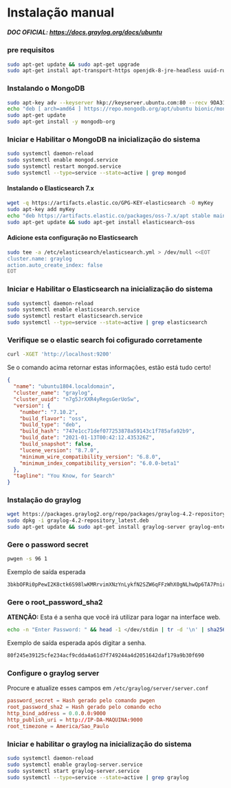 # Instalação manual

##### DOC OFICIAL: https://docs.graylog.org/docs/ubuntu

### pre requisitos

```bash
sudo apt-get update && sudo apt-get upgrade
sudo apt-get install apt-transport-https openjdk-8-jre-headless uuid-runtime pwgen
```

### Instalando o MongoDB

```bash
sudo apt-key adv --keyserver hkp://keyserver.ubuntu.com:80 --recv 9DA31620334BD75D9DCB49F368818C72E52529D4
echo "deb [ arch=amd64 ] https://repo.mongodb.org/apt/ubuntu bionic/mongodb-org/4.0 multiverse" | sudo tee /etc/apt/sources.list.d/mongodb-org-4.0.list
sudo apt-get update
sudo apt-get install -y mongodb-org
```

### Iniciar e Habilitar o MongoDB na inicialização do sistema

```bash
sudo systemctl daemon-reload
sudo systemctl enable mongod.service
sudo systemctl restart mongod.service
sudo systemctl --type=service --state=active | grep mongod
```

#### Instalando o Elasticsearch 7.x

```bash
wget -q https://artifacts.elastic.co/GPG-KEY-elasticsearch -O myKey
sudo apt-key add myKey
echo "deb https://artifacts.elastic.co/packages/oss-7.x/apt stable main" | sudo tee -a /etc/apt/sources.list.d/elastic-7.x.list
sudo apt-get update && sudo apt-get install elasticsearch-oss
```

#### Adicione esta configuração no Elasticsearch

```bash
sudo tee -a /etc/elasticsearch/elasticsearch.yml > /dev/null <<EOT
cluster.name: graylog
action.auto_create_index: false
EOT
```

### Iniciar e Habilitar o Elasticsearch na inicialização do sistema

```bash
sudo systemctl daemon-reload
sudo systemctl enable elasticsearch.service
sudo systemctl restart elasticsearch.service
sudo systemctl --type=service --state=active | grep elasticsearch
```

### Verifique se o elastic search foi cofigurado corretamente

```bash
curl -XGET 'http://localhost:9200'
```

Se o comando acima retornar estas informações, estão está tudo certo!

```json
{
  "name": "ubuntu1804.localdomain",
  "cluster_name": "graylog",
  "cluster_uuid": "n7g5JrXXR4yRegsGerUoSw",
  "version": {
    "number": "7.10.2",
    "build_flavor": "oss",
    "build_type": "deb",
    "build_hash": "747e1cc71def077253878a59143c1f785afa92b9",
    "build_date": "2021-01-13T00:42:12.435326Z",
    "build_snapshot": false,
    "lucene_version": "8.7.0",
    "minimum_wire_compatibility_version": "6.8.0",
    "minimum_index_compatibility_version": "6.0.0-beta1"
  },
  "tagline": "You Know, for Search"
}
```

### Instalação do graylog

```bash
wget https://packages.graylog2.org/repo/packages/graylog-4.2-repository_latest.deb
sudo dpkg -i graylog-4.2-repository_latest.deb
sudo apt-get update && sudo apt-get install graylog-server graylog-enterprise-plugins graylog-integrations-plugins graylog-enterprise-integrations-plugins
```

### Gere o password secret

```bash
pwgen -s 96 1
```

Exemplo de saída esperada

```bash
3bkbOFRi0pPewI2K8ctk6S98lwKMRrvimXNzYnLykfN2SZW6qFFzWhX0gNLhwQp6TA7PnircDSjhHOFA1Gdjnt6HCsLIwyvN
```

### Gere o root_password_sha2

**ATENÇÃO:** Esta é a senha que você irá utilizar para logar na interface web.

```bash
echo -n "Enter Password: " && head -1 </dev/stdin | tr -d '\n' | sha256sum | cut -d" " -f1
```

Exemplo de saída esperada após digitar a senha.

```bash
80f245e39125cfe234acf9cdda4a61d7f749244a4d2051642daf179a9b30f690
```

### Configure o graylog server

Procure e atualize esses campos em `/etc/graylog/server/server.conf`

```conf
password_secret = Hash gerado pelo comando pwgen
root_password_sha2 = Hash gerado pelo comando echo
http_bind_address = 0.0.0.0:9000
http_publish_uri = http://IP-DA-MAQUINA:9000
root_timezone = America/Sao_Paulo
```

### Iniciar e habilitar o graylog na inicialização do sistema

```bash
sudo systemctl daemon-reload
sudo systemctl enable graylog-server.service
sudo systemctl start graylog-server.service
sudo systemctl --type=service --state=active | grep graylog
```
